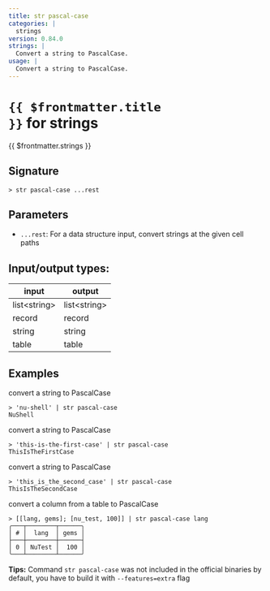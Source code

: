 ```yaml
---
title: str pascal-case
categories: |
  strings
version: 0.84.0
strings: |
  Convert a string to PascalCase.
usage: |
  Convert a string to PascalCase.
---
```


# <code>{{ $frontmatter.title }}</code> for strings

<div class='command-title'>{{ $frontmatter.strings }}</div>

## Signature

```> str pascal-case ...rest```

## Parameters

 -  `...rest`: For a data structure input, convert strings at the given cell paths


## Input/output types:

| input        | output       |
| ------------ | ------------ |
| list\<string\> | list\<string\> |
| record       | record       |
| string       | string       |
| table        | table        |
## Examples

convert a string to PascalCase
```shell
> 'nu-shell' | str pascal-case
NuShell
```

convert a string to PascalCase
```shell
> 'this-is-the-first-case' | str pascal-case
ThisIsTheFirstCase
```

convert a string to PascalCase
```shell
> 'this_is_the_second_case' | str pascal-case
ThisIsTheSecondCase
```

convert a column from a table to PascalCase
```shell
> [[lang, gems]; [nu_test, 100]] | str pascal-case lang
╭───┬────────┬──────╮
│ # │  lang  │ gems │
├───┼────────┼──────┤
│ 0 │ NuTest │  100 │
╰───┴────────┴──────╯

```


**Tips:** Command `str pascal-case` was not included in the official binaries by default, you have to build it with `--features=extra` flag
